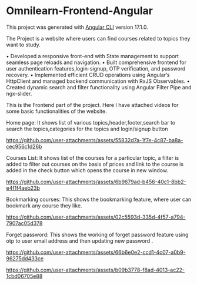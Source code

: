 # Omnilearn-Frontend-Angular

This project was generated with [Angular CLI](https://github.com/angular/angular-cli) version 17.1.0.

The Project is a website where users can find courses related to topics they want to study.

• Developed a responsive front-end with State management to support seamless page reloads and navigation.
 • Built comprehensive frontend for user authentication features,login-signup, OTP verification, and password
 recovery.
 • Implemented efficient CRUD operations using Angular’s HttpClient and managed backend communication
 with RxJS Observables.
 • Created dynamic search and filter functionality using Angular Filter Pipe and ngx-slider.

This is the Frontend part of the project.
Here I have attached videos for some basic functionalities of the website.

Home page: It shows list of various topics,header,footer,search bar to search the topics,categories for the topics and login/signup button

https://github.com/user-attachments/assets/55832d7a-1f7e-4c87-ba8a-cec956c1d26b

Courses List: It shows list of the courses for a particular topic, a filter is added to filter out courses on the basis of prices and link to the course is added in the check button which opens the course in new window.

https://github.com/user-attachments/assets/6b9679ad-b456-40c1-8bb2-e4f1f4aeb23b

Bookmarking courses: This shows the bookmarking feature, where user can bookmark any course they like.

https://github.com/user-attachments/assets/02c5593d-335d-4f57-a794-7907ac05d378

Forget password: This shows the working of forget password feature using otp to user email address and then updating new password .

https://github.com/user-attachments/assets/66b6e0e2-ccd1-4c07-a0b9-96275dd433ce


https://github.com/user-attachments/assets/b09b3778-f8ad-4013-ac22-1cbd06705e88













